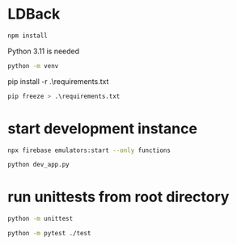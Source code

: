 # LDBack
```bash
npm install
```
Python 3.11 is needed
```bash
python -m venv
```
pip install -r .\requirements.txt
```bash
pip freeze > .\requirements.txt
```
# start development instance
```bash
npx firebase emulators:start --only functions
```
```bash
python dev_app.py  
```
# run unittests from root directory
```bash
python -m unittest
```
```bash
python -m pytest ./test
```
